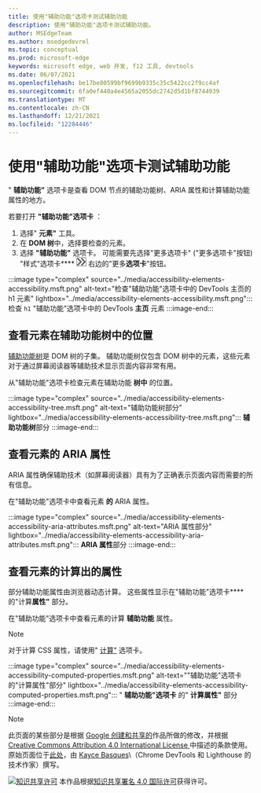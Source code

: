 ```yaml
---
title: 使用"辅助功能"选项卡测试辅助功能
description: 使用"辅助功能"选项卡测试辅助功能。
author: MSEdgeTeam
ms.author: msedgedevrel
ms.topic: conceptual
ms.prod: microsoft-edge
keywords: microsoft edge, web 开发, f12 工具, devtools
ms.date: 06/07/2021
ms.openlocfilehash: be17be80599bf9699b9335c35c5422cc2f9cc4af
ms.sourcegitcommit: 6fa0ef440a4e4565a2055dc2742d5d1bf8744939
ms.translationtype: MT
ms.contentlocale: zh-CN
ms.lasthandoff: 12/21/2021
ms.locfileid: "12284446"
---
```

<!-- this article was created on 05/11/2021 by moving a section out from the "Accessibility reference" article (reference.md) -->
<!-- Copyright Kayce Basques

   Licensed under the Apache License, Version 2.0 (the "License");
   you may not use this file except in compliance with the License.
   You may obtain a copy of the License at

       https://www.apache.org/licenses/LICENSE-2.0

   Unless required by applicable law or agreed to in writing, software
   distributed under the License is distributed on an "AS IS" BASIS,
   WITHOUT WARRANTIES OR CONDITIONS OF ANY KIND, either express or implied.
   See the License for the specific language governing permissions and
   limitations under the License.  -->
# <a name="test-accessibility-using-the-accessibility-tab"></a>使用"辅助功能"选项卡测试辅助功能

" **辅助功能"** 选项卡是查看 DOM 节点的辅助功能树、ARIA 属性和计算辅助功能属性的地方。

若要打开 **"辅助功能"选项卡** ：

1.  选择" **元素"** 工具。
1.  在 **DOM 树**中，选择要检查的元素。
1.  选择 **"辅助功能"** 选项卡。 可能需要先选择"更多选项卡" ("更多选项卡"按钮) "样式"选项卡**** ![ ](../media/more-tabs-icon.msft.png) 右边的"更多**选项卡**"按钮。

:::image type="complex" source="../media/accessibility-elements-accessibility.msft.png" alt-text="检查&quot;辅助功能&quot;选项卡中的 DevTools 主页的 h1 元素" lightbox="../media/accessibility-elements-accessibility.msft.png":::
   检查 `h1` "辅助功能"选项卡中的 DevTools **主页** 元素
:::image-end:::


<!-- ====================================================================== -->
## <a name="view-the-position-of-an-element-in-the-accessibility-tree"></a>查看元素在辅助功能树中的位置

[辅助功能树](https://developer.mozilla.org/docs/Glossary/AOM)是 DOM 树的子集。  辅助功能树仅包含 DOM 树中的元素，这些元素对于通过屏幕阅读器等辅助技术显示页面内容非常有用。

从"辅助功能"选项卡检查元素在辅助功能 **树中** 的位置。

:::image type="complex" source="../media/accessibility-elements-accessibility-tree.msft.png" alt-text="辅助功能树部分" lightbox="../media/accessibility-elements-accessibility-tree.msft.png":::
   **辅助功能树**部分
:::image-end:::


<!-- ====================================================================== -->
## <a name="view-the-aria-attributes-of-an-element"></a>查看元素的 ARIA 属性

ARIA 属性确保辅助技术（如屏幕阅读器）具有为了正确表示页面内容而需要的所有信息。

在"辅助功能"选项卡中查看元素 **的** ARIA 属性。

:::image type="complex" source="../media/accessibility-elements-accessibility-aria-attributes.msft.png" alt-text="ARIA 属性部分" lightbox="../media/accessibility-elements-accessibility-aria-attributes.msft.png":::
   **ARIA 属性**部分
:::image-end:::


<!-- ====================================================================== -->
## <a name="view-the-computed-accessibility-properties-of-an-element"></a>查看元素的计算出的属性

部分辅助功能属性由浏览器动态计算。  这些属性显示在"辅助功能"选项卡**** 的"计算**属性"** 部分。

在"辅助功能"选项卡中查看元素的计算 **辅助功能** 属性。

> [!NOTE]
> 对于计算 CSS 属性，请使用" [计算"](../css/reference.md#view-only-the-css-that-is-actually-applied-to-an-element) 选项卡。

:::image type="complex" source="../media/accessibility-elements-accessibility-computed-properties.msft.png" alt-text="&quot;辅助功能&quot;选项卡的&quot;计算属性&quot;部分" lightbox="../media/accessibility-elements-accessibility-computed-properties.msft.png":::
   " **辅助功能"选项卡** 的" **计算属性"** 部分
:::image-end:::


<!-- ====================================================================== -->
> [!NOTE]
> 此页面的某些部分是根据 [Google 创建和共享的](https://developers.google.com/terms/site-policies)作品所做的修改，并根据[ Creative Commons Attribution 4.0 International License ](https://creativecommons.org/licenses/by/4.0)中描述的条款使用。
> 原始页面位于[此处](https://developers.google.com/web/tools/chrome-devtools/accessibility/reference)，由 [Kayce Basques](https://developers.google.com/web/resources/contributors/kaycebasques)\（Chrome DevTools 和 Lighthouse 的技术作家）撰写。

[![知识共享许可](https://i.creativecommons.org/l/by/4.0/88x31.png)](https://creativecommons.org/licenses/by/4.0) 本作品根据[知识共享署名 4.0 国际许可](https://creativecommons.org/licenses/by/4.0)获得许可。
